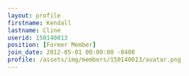 ```yaml
---
layout: profile
firstname: Kendall
lastname: Cline
userid: 150140013
position: [Former Member]
join_date: 2012-05-01 00:00:00 -0400
profile: /assets/img/members/150140013/avatar.png
---
```


